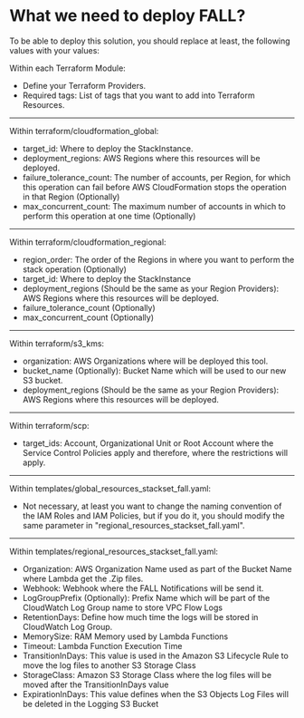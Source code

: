 # What we need to deploy FALL?

To be able to deploy this solution, you should replace at least, the following values with your values:

Within each Terraform Module:

* Define your Terraform Providers.
* Required tags: List of tags that you want to add into Terraform Resources.

-----------------------------------------------------------------------------------------------------

Within terraform/cloudformation_global:
* target_id: Where to deploy the StackInstance.
* deployment_regions: AWS Regions where this resources will be deployed.
* failure_tolerance_count: The number of accounts, per Region, for which this operation can fail before AWS CloudFormation stops the operation in that Region (Optionally)
* max_concurrent_count: The maximum number of accounts in which to perform this operation at one time (Optionally)

-----------------------------------------------------------------------------------------------------

Within terraform/cloudformation_regional:
* region_order: The order of the Regions in where you want to perform the stack operation (Optionally)
* target_id: Where to deploy the StackInstance
* deployment_regions (Should be the same as your Region Providers): AWS Regions where this resources will be deployed.
* failure_tolerance_count (Optionally)
* max_concurrent_count (Optionally)

-----------------------------------------------------------------------------------------------------

Within terraform/s3_kms:
* organization: AWS Organizations where will be deployed this tool.
* bucket_name (Optionally): Bucket Name which will be used to our new S3 bucket.
* deployment_regions (Should be the same as your Region Providers): AWS Regions where this resources will be deployed.

-----------------------------------------------------------------------------------------------------

Within terraform/scp:
* target_ids: Account, Organizational Unit or Root Account where the Service Control Policies apply and therefore, where the restrictions will apply.

-----------------------------------------------------------------------------------------------------

Within templates/global_resources_stackset_fall.yaml:
* Not necessary, at least you want to change the naming convention of the IAM Roles and IAM Policies, but if you do it, you should modify the same parameter in "regional_resources_stackset_fall.yaml".


-----------------------------------------------------------------------------------------------------

Within templates/regional_resources_stackset_fall.yaml:
* Organization: AWS Organization Name used as part of the Bucket Name where Lambda get the .Zip files.
* Webhook: Webhook where the FALL Notifications will be send it.
* LogGroupPrefix (Optionally): Prefix Name which will be part of the CloudWatch Log Group name to store VPC Flow Logs
* RetentionDays: Define how much time the logs will be stored in CloudWatch Log Group.
* MemorySize: RAM Memory used by Lambda Functions
* Timeout: Lambda Function Execution Time
* TransitionInDays: This value is used in the Amazon S3 Lifecycle Rule to move the log files to another S3 Storage Class
* StorageClass: Amazon S3 Storage Class where the log files will be moved after the TransitionInDays value
* ExpirationInDays: This value defines when the S3 Objects Log Files will be deleted in the Logging S3 Bucket
